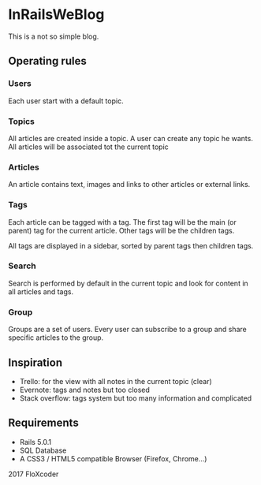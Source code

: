 # InRailsWeBlog

This is a not so simple blog.

## Operating rules
### Users
Each user start with a default topic.

### Topics
All articles are created inside a topic.
A user can create any topic he wants. All articles will be associated tot the current topic

### Articles
An article contains text, images and links to other articles or external links.

### Tags
Each article can be tagged with a tag.
The first tag will be the main (or parent) tag for the current article. Other tags will be the children tags.

All tags are displayed in a sidebar, sorted by parent tags then children tags.

### Search
Search is performed by default in the current topic and look for content in all articles and tags.

### Group
Groups are a set of users. Every user can subscribe to a group and share specific articles to the group.

## Inspiration
* Trello: for the view with all notes in the current topic (clear)
* Evernote: tags and notes but too closed
* Stack overflow: tags system but too many information and complicated

## Requirements
* Rails 5.0.1
* SQL Database
* A CSS3 / HTML5 compatible Browser (Firefox, Chrome…)

2017 FloXcoder


